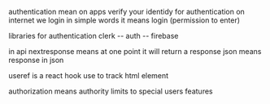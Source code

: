 authentication mean on apps verify your identidy
for authentication on internet we login
in simple words it means login (permission to enter)

libraries for authentication clerk -- auth -- firebase

in api nextresponse means at one point it will return a response
json means response in json

useref is a react hook use to track html element

authorization means authority
limits to special users features
